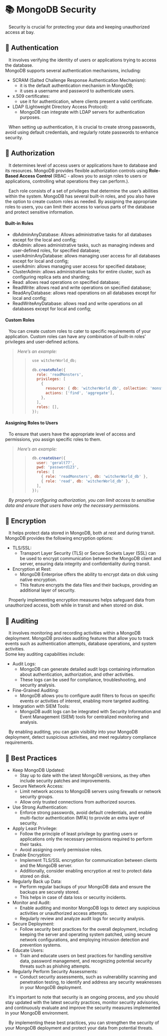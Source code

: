 # 📚 MongoDB Security
&ensp; Security is crucial for protecting your data and keeping unauthorized access at bay.

## <a name="authentication"></a>📖 Authentication
&ensp; It involves verifying the identity of users or applications trying to access the database.\
MongoDB supports several authentication mechanisms, including:
+ SCRAM (Salted Challenge Response Authentication Mechanism): 
  * it is the default authentication mechanism in MongoDB;
  * it uses a username and password to authenticate users.
+ x.509 certificates: 
  * use it for authentication, where clients present a valid certificate.
+ LDAP (Lightweight Directory Access Protocol): 
  * MongoDB can integrate with LDAP servers for authentication purposes.

&ensp; When setting up authentication, it is crucial to create strong passwords, avoid using default credentials, and regularly rotate passwords to enhance security.

## 📖 Authorization
&ensp; It determines level of access users or applications have to database and its resources. MongoDB provides flexible authorization controls using **Role-Based Access Control** (RBAC - allows you to assign roles to users or applications, controlling what operations they can perform.).

&ensp; Each role consists of a set of privileges that determine the user’s abilities within the system. MongoDB has several built-in roles, and you also have the option to create custom roles as needed. By assigning the appropriate roles to users, you can limit their access to various parts of the database and protect sensitive information.

#### Built-in Roles
* dbAdminAnyDatabase: Allows administrative tasks for all databases except for the local and config;
* dbAdmin: allows administrative tasks, such as managing indexes and user-defined roles, for specified database;
* userAdminAnyDatabase: allows managing user access for all databases except for local and config;
* userAdmin: allows managing user access for specified database;
* ClusterAdmin: allows administrative tasks for entire cluster, such as configuring replica sets and sharding;
* Read: allows read operations on specified database;
* ReadWrite: allows read and write operations on specified database;
* ReadAnyDatabase: allows read operations on all databases except for local and config;
* ReadWriteAnyDatabase: allows read and write operations on all databases except for local and config;

#### Custom Roles
&ensp; You can create custom roles to cater to specific requirements of your application. Custom roles can have any combination of built-in roles’ privileges and user-defined actions.

> _Here’s an example:_
> > ```javascript
> >  use witcherWorld_db;
> >  
> >  db.createRole({
> >    role: 'readMonsters',
> >    privileges: [
> >      {
> >        resource: { db: 'witcherWorld_db', collection: 'monsters' },
> >        actions: ['find', 'aggregate'],
> >      },
> >    ],
> >    roles: [],
> >  });
> > ```

#### Assigning Roles to Users
&ensp; To ensure that users have the appropriate level of access and permissions, you assign specific roles to them. 

> _Here’s an example:_
> > ```javascript
> >  db.createUser({
> >    user: 'geralt77',
> >    pwd: 'password123',
> >    roles: [
> >      { role: 'readMonsters', db: 'witcherWorld_db' },
> >      { role: 'read', db: 'witcherWorld_db' },
> >    ],
> >  });
> > ```

&ensp; _By properly configuring authorization, you can limit access to sensitive data and ensure that users have only the necessary permissions._


## <a name="encryption"></a>📖 Encryption
&ensp; It helps protect data stored in MongoDB, both at rest and during transit. MongoDB provides the following encryption options:
+ TLS/SSL: 
  * Transport Layer Security (TLS) or Secure Sockets Layer (SSL) can be used to encrypt communication between the MongoDB client and server, ensuring data integrity and confidentiality during transit.
+ Encryption at Rest: 
  * MongoDB Enterprise offers the ability to encrypt data on disk using native encryption. 
  * This feature encrypts the data files and their backups, providing an additional layer of security.

&ensp; Properly implementing encryption measures helps safeguard data from unauthorized access, both while in transit and when stored on disk.


## 📖 Auditing
&ensp; It involves monitoring and recording activities within a MongoDB deployment. MongoDB provides auditing features that allow you to track events such as authentication attempts, database operations, and system activities.\
Some key auditing capabilities include:
+ Audit Logs: 
  * MongoDB can generate detailed audit logs containing information about authentication, authorization, and other activities. 
  * These logs can be used for compliance, troubleshooting, and security analysis.
+ Fine-Grained Auditing: 
  * MongoDB allows you to configure audit filters to focus on specific events or activities of interest, enabling more targeted auditing.
+ Integration with SIEM Tools: 
  * MongoDB audit logs can be integrated with Security Information and Event Management (SIEM) tools for centralized monitoring and analysis.

&ensp; By enabling auditing, you can gain visibility into your MongoDB deployment, detect suspicious activities, and meet regulatory compliance requirements.


## <a name="practices"></a>📖 Best Practices
+ Keep MongoDB Updated: 
  * Stay up to date with the latest MongoDB versions, as they often include security patches and improvements.
+ Secure Network Access: 
  * Limit network access to MongoDB servers using firewalls or network security groups. 
  * Allow only trusted connections from authorized sources.
+ Use Strong Authentication: 
  * Enforce strong passwords, avoid default credentials, and enable multi-factor authentication (MFA) to provide an extra layer of security.
+ Apply Least Privilege: 
  * Follow the principle of least privilege by granting users or applications only the necessary permissions required to perform their tasks. 
  * Avoid assigning overly permissive roles.
+ Enable Encryption: 
  * Implement TLS/SSL encryption for communication between clients and the MongoDB server. 
  * Additionally, consider enabling encryption at rest to protect data stored on disk.
+ Regularly Back up Data: 
  * Perform regular backups of your MongoDB data and ensure the backups are securely stored. 
  * This helps in case of data loss or security incidents.
+ Monitor and Audit: 
  * Enable auditing and monitor MongoDB logs to detect any suspicious activities or unauthorized access attempts. 
  * Regularly review and analyze audit logs for security analysis.
+ Secure Deployment: 
  * Follow security best practices for the overall deployment, including keeping the server and operating system patched, using secure network configurations, and employing intrusion detection and prevention systems.
+ Educate Users: 
  * Train and educate users on best practices for handling sensitive data, password management, and recognizing potential security threats such as phishing attempts.
+ Regularly Perform Security Assessments: 
  * Conduct security assessments, such as vulnerability scanning and penetration testing, to identify and address any security weaknesses in your MongoDB deployment.

&ensp; It's important to note that security is an ongoing process, and you should stay updated with the latest security practices, monitor security advisories, and continuously evaluate and improve the security measures implemented in your MongoDB environment.

&ensp; By implementing these best practices, you can strengthen the security of your MongoDB deployment and protect your data from potential threats.
